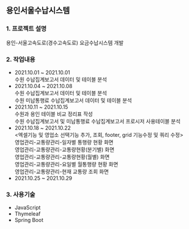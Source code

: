## 용인서울수납시스템
### 1. 프로젝트 설명
용인-서울고속도로(경수고속도로) 요금수납시스템 개발
### 2. 작업내용
 - 2021.10.01 ~ 2021.10.01   
  수원 수납집계보고서 데이터 및 테이블 분석   
 - 2021.10.04 ~ 2021.10.08   
  수원 수납집계보고서 데이터 및 테이블 분석   
  수원 미납통행료 수납집계보고서 데이터 및 테이블 분석
 - 2021.10.11 ~ 2021.10.15   
  수원과 용인 테이블 비교 정리표 작성   
  수원 수납집계보고서 및 미납통행료 수납집계보고서 프로시저 사용테이블 분석   
 - 2021.10.18 ~ 2021.10.22       
<엑셀기능 및 영업소 선택기능 추가, 조회, footer, grid 기능수정 및 쿼리 수정>   
 영업관리-교통량관리-일자별 통행량 현황 화면   
 영업관리-교통량관리-교통량현황(분기별) 화면   
 영업관리-교통량관리-교통량현황(월별) 화면   
 영업관리-교통량관리-요일별 월통행량 현황 화면   
 영업관리-교통량관리-현재 교통량 조회 화면   
 - 2021.10.25 ~ 2021.10.29   

### 3. 사용기술   
 - JavaScript
 - Thymeleaf
 - Spring Boot
